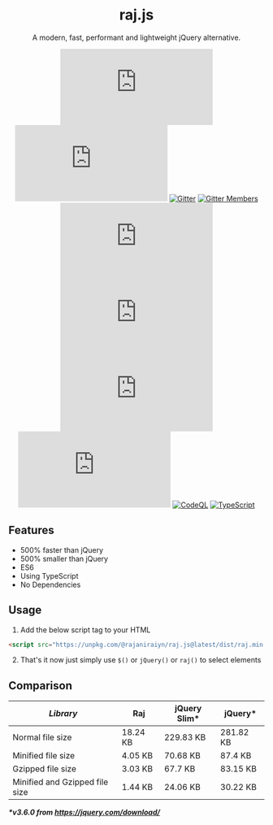 
<div align='center'>

# raj.js

A modern, fast, performant and lightweight jQuery alternative.

[![License](https://badgen.net/github/license/Rajaniraiyn/raj.js)](LICENSE) [![Release](https://badgen.net/npm/v/@rajaniraiyn/raj.js)](../../releases/latest) [![Gitter](https://badges.gitter.im/raj-browser/community.svg)](https://gitter.im/raj-browser/community) [![Gitter Members](https://badgen.net/gitter/members/raj-browser/community)](https://gitter.im/raj-browser/community) ![Checks](https://badgen.net/github/checks/Rajaniraiyn/raj.js) [![Stars](https://badgen.net/github/stars/Rajaniraiyn/raj.js)](../../stargazers) [![Forks](https://badgen.net/github/forks/Rajaniraiyn/raj.js)](../../network/members) [![Opened Issues](https://badgen.net/github/open-issues/Rajaniraiyn/raj.js)](../../issues?q=is%3Aopen) [![CodeQL](https://github.com/Rajaniraiyn/raj.js/actions/workflows/codeql-analysis.yml/badge.svg)](https://github.com/Rajaniraiyn/raj-browser/actions/workflows/codeql-analysis.yml) [![TypeScript](https://badgen.net/badge/icon/typescript?icon=typescript&label)](https://typescriptlang.org)

</div>

## Features
- 500% faster than jQuery
- 500% smaller than jQuery
- ES6
- Using TypeScript
- No Dependencies

## Usage

 1. Add the below script tag to your HTML
  ```HTML
  <script src="https://unpkg.com/@rajaniraiyn/raj.js@latest/dist/raj.min.js" defer></script>
  ```
  2. That's it now just simply use `$()` or `jQuery()` or  `raj()` to select elements

## Comparison

| _Library_ | Raj | jQuery Slim* | jQuery* |
|--|--|--|--|
|Normal file size | 18.24 KB | 229.83 KB | 281.82 KB |
|Minified file size | 4.05 KB | 70.68 KB | 87.4 KB |
|Gzipped file size | 3.03 KB | 67.7 KB | 83.15 KB |
|Minified and Gzipped file size | 1.44 KB | 24.06 KB | 30.22 KB |

**_*v3.6.0 from https://jquery.com/download/_**
